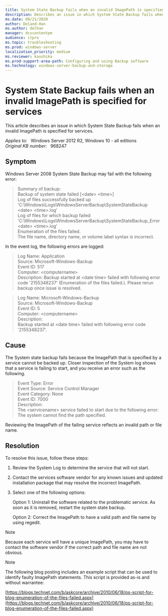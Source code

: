 ```yaml
---
title: System State Backup fails when an invalid ImagePath is specified for services
description: Describes an issue in which System State Backup fails when an invalid ImagePath is specified for services.
ms.date: 09/21/2020
author: Deland-Han
ms.author: delhan 
manager: dcscontentpm
audience: itpro
ms.topic: troubleshooting
ms.prod: windows-server
localization_priority: medium
ms.reviewer: kaushika
ms.prod-support-area-path: Configuring and using Backup software 
ms.technology: windows-server-backup-and-storage
---
```

# System State Backup fails when an invalid ImagePath is specified for services

This article describes an issue in which System State Backup fails when an invalid ImagePath is specified for services.

_Applies to:_ &nbsp; Windows Server 2012 R2, Windows 10 - all editions  
_Original KB number:_ &nbsp; 968247

## Symptom

Windows Server 2008 System State Backup may fail with the following error:

> Summary of backup:  
Backup of system state failed [\<date> \<time>]  
Log of files successfully backed up
'C:\Windows\Logs\WindowsServerBackup\SystemStateBackup \<date> \<time>.log'  
Log of files for which backup failed  
'C:\Windows\Logs\WindowsServerBackup\SystemStateBackup_Error \<date> \<time>.log'  
Enumeration of the files failed.  
The file name, directory name, or volume label syntax is incorrect.  

In the event log, the following errors are logged: 

>Log Name: Application  
Source: Microsoft-Windows-Backup  
Event ID: 517  
Computer: \<computername>  
Description:
Backup started at \<date time> failed with following error code '2155348237' (Enumeration of the files failed.). Please rerun backup once issue is resolved.

>Log Name: Microsoft-Windows-Backup  
Source: Microsoft-Windows-Backup  
Event ID: 5  
Computer: \<computername>  
Description:  
Backup started at \<date time> failed with following error code '2155348237'.

## Cause

The System state backup fails because the ImagePath that is specified by a service cannot be backed up. Closer inspection of the System log shows that a service is failing to start, and you receive an error such as the following.  

>Event Type: Error  
Event Source: Service Control Manager  
Event Category: None  
Event ID: 7000  
Description:  
The \<servicename> service failed to start due to the following error: The system cannot find the path specified.

Reviewing the ImagePath of the failing service reflects an invalid path or file name.

## Resolution

To resolve this issue, follow these steps:

1. Review the System Log to determine the service that will not start.
2. Contact the services software vendor for any known issues and updated installation package that may resolve the incorrect ImagePath.  
3. Select one of the following options:  

    Option 1: 
Uninstall the software related to the problematic service. As soon as it is removed, restart the system state backup.

    Option 2: 
Correct the ImagePath to have a valid path and file name by using regedit. 

> [!NOTE]
> Because each service will have a unique ImagePath, you may have to contact the software vendor if the correct path and file name are not obvious. 

> [!NOTE]
> The following blog posting includes an example script that can be used to identify faulty ImagePath statements. This script is provided as-is and without warrantee:

[https://blogs.technet.com/b/askcore/archive/2010/06/18/ps-script-for-blog-enumeration-of-the-files-failed.aspx](https://blogs.technet.com/b/askcore/archive/2010/06/18/ps-script-for-blog-enumeration-of-the-files-failed.aspx)
